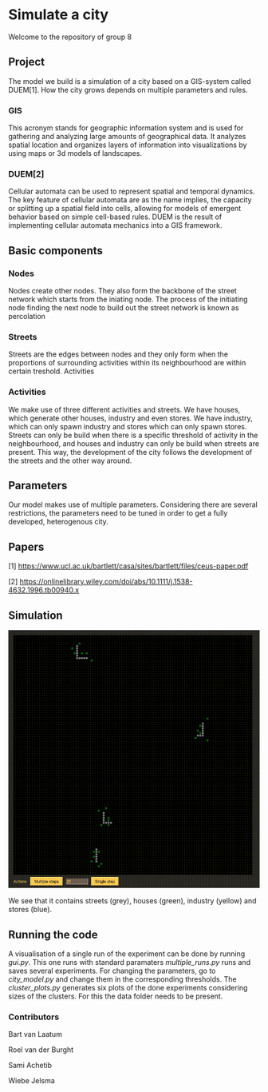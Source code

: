 # Simulate a city
Welcome to the repository of group 8

## Project
The model we build is a simulation of a city based on a GIS-system called DUEM[1]. How the city grows depends on multiple parameters and rules.

### GIS
This acronym stands for geographic information system and is used for gathering and analyzing large amounts of geographical data.  It analyzes spatial location and organizes layers of information into visualizations by using maps or 3d models of landscapes.

### DUEM[2]
Cellular automata can be used to represent spatial and temporal dynamics. The key feature of cellular automata are  as the name implies, the capacity or splitting up a spatial field into cells, allowing for models of emergent behavior based on simple cell-based rules. DUEM is the result of implementing cellular automata mechanics into a GIS framework.

## Basic components

### Nodes
Nodes create other nodes. They also form the backbone of the street network which starts from the iniating node. The process of the initiating node finding the next node to build out the street network is known as percolation

### Streets
Streets are the edges between nodes and they only form when the proportions of surrounding activities within its neighbourhood are within certain treshold.
Activities

### Activities
We make use of three different activities and streets.
We have houses, which generate other houses, industry and even stores.
We have industry, which can only spawn industry and stores which can only spawn stores.
Streets can only be build when there is a specific threshold of activity in the neighbourhood, and houses and industry can only be build when streets are present.
This way, the development of the city follows the development of the streets and the other way around.

## Parameters
Our model makes use of multiple parameters. Considering there are several restrictions, the parameters need to be tuned in order to get a fully developed, heterogenous city.


## Papers
[1] https://www.ucl.ac.uk/bartlett/casa/sites/bartlett/files/ceus-paper.pdf 

[2] https://onlinelibrary.wiley.com/doi/abs/10.1111/j.1538-4632.1996.tb00940.x


## Simulation
![Here is a random simulation of our model](plots/simulation_example.gif)

We see that it contains streets (grey), houses (green), industry (yellow) and stores (blue).

## Running the code
A visualisation of a single run of the experiment can be done by running *gui.py*. This one runs with standard paramaters
*multiple_runs.py* runs and saves several experiments.
For changing the parameters, go to *city_model.py* and change them in the corresponding thresholds.
The *cluster_plots.py* generates six plots of the done experiments considering sizes of the clusters.
For this the data folder needs to be present.

### Contributors
Bart van Laatum

Roel van der Burght

Sami Achetib

Wiebe Jelsma
